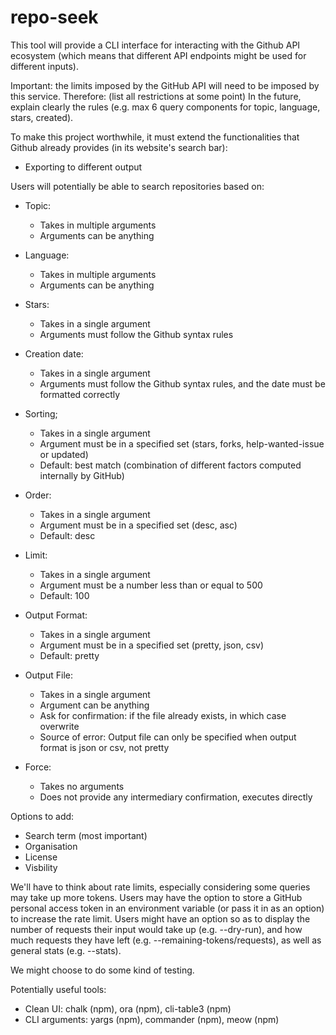 # repo-seek

This tool will provide a CLI interface for interacting with the Github API ecosystem (which means that different API endpoints might be used for different inputs).

Important: the limits imposed by the GitHub API will need to be imposed by this service. Therefore: (list all restrictions at some point)
In the future, explain clearly the rules (e.g. max 6 query components for topic, language, stars, created).

To make this project worthwhile, it must extend the functionalities that Github already provides (in its website's search bar):
- Exporting to different output

Users will potentially be able to search repositories based on:

- Topic:
  - Takes in multiple arguments
  - Arguments can be anything

- Language:
  - Takes in multiple arguments
  - Arguments can be anything

- Stars:
  - Takes in a single argument
  - Arguments must follow the Github syntax rules

- Creation date:
  - Takes in a single argument
  - Arguments must follow the Github syntax rules, and the date must be formatted correctly

- Sorting;
  - Takes in a single argument
  - Argument must be in a specified set (stars, forks, help-wanted-issue or updated)
  - Default: best match (combination of different factors computed internally by GitHub)

- Order:
  - Takes in a single argument
  - Argument must be in a specified set (desc, asc)
  - Default: desc

- Limit:
  - Takes in a single argument
  - Argument must be a number less than or equal to 500
  - Default: 100

- Output Format:
  - Takes in a single argument
  - Argument must be in a specified set (pretty, json, csv)
  - Default: pretty

- Output File:
  - Takes in a single argument
  - Argument can be anything
  - Ask for confirmation: if the file already exists, in which case overwrite
  - Source of error: Output file can only be specified when output format is json or csv, not pretty

- Force:
  - Takes no arguments
  - Does not provide any intermediary confirmation, executes directly

Options to add:
- Search term (most important)
- Organisation
- License
- Visbility

We'll have to think about rate limits, especially considering some queries may take up more tokens. Users may have the option to store a GitHub personal access token in an environment variable (or pass it in as an option) to increase the rate limit. Users might have an option so as to display the number of requests their input would take up (e.g. --dry-run), and how much requests they have left (e.g. --remaining-tokens/requests), as well as general stats (e.g. --stats).

We might choose to do some kind of testing.

Potentially useful tools:
- Clean UI: chalk (npm), ora (npm), cli-table3 (npm)
- CLI arguments: yargs (npm), commander (npm), meow (npm)